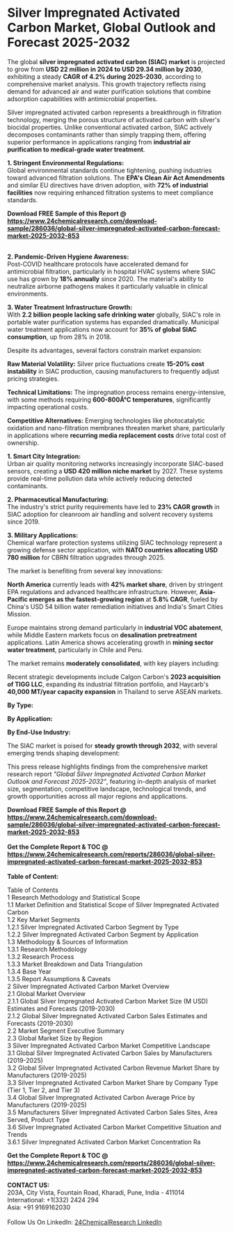 <h1>Silver Impregnated Activated Carbon Market, Global Outlook and Forecast 2025-2032</h1><p>The global <strong>silver impregnated activated carbon (SIAC) market</strong> is projected to grow from <strong>USD 22 million in 2024 to USD 29.34 million by 2030</strong>, exhibiting a steady <strong>CAGR of 4.2% during 2025-2030</strong>, according to comprehensive market analysis. This growth trajectory reflects rising demand for advanced air and water purification solutions that combine adsorption capabilities with antimicrobial properties.</p><p>Silver impregnated activated carbon represents a breakthrough in filtration technology, merging the porous structure of activated carbon with silver's biocidal properties. Unlike conventional activated carbon, SIAC actively decomposes contaminants rather than simply trapping them, offering superior performance in applications ranging from <strong>industrial air purification to medical-grade water treatment</strong>.</p><p><strong>1. Stringent Environmental Regulations:</strong><br>
Global environmental standards continue tightening, pushing industries toward advanced filtration solutions. The <strong>EPA's Clean Air Act Amendments</strong> and similar EU directives have driven adoption, with <strong>72% of industrial facilities</strong> now requiring enhanced filtration systems to meet compliance standards.</p><div><b>Download FREE Sample of this Report @ 
            <a href="https://www.24chemicalresearch.com/download-sample/286036/global-silver-impregnated-activated-carbon-forecast-market-2025-2032-853">
            https://www.24chemicalresearch.com/download-sample/286036/global-silver-impregnated-activated-carbon-forecast-market-2025-2032-853</a></b></div><br><p><strong>2. Pandemic-Driven Hygiene Awareness:</strong><br>
Post-COVID healthcare protocols have accelerated demand for antimicrobial filtration, particularly in hospital HVAC systems where SIAC use has grown by <strong>18% annually</strong> since 2020. The material's ability to neutralize airborne pathogens makes it particularly valuable in clinical environments.</p><p><strong>3. Water Treatment Infrastructure Growth:</strong><br>
With <strong>2.2 billion people lacking safe drinking water</strong> globally, SIAC's role in portable water purification systems has expanded dramatically. Municipal water treatment applications now account for <strong>35% of global SIAC consumption</strong>, up from 28% in 2018.</p><p>Despite its advantages, several factors constrain market expansion:</p><p><strong>Raw Material Volatility:</strong> Silver price fluctuations create <strong>15-20% cost instability</strong> in SIAC production, causing manufacturers to frequently adjust pricing strategies.</p><p><strong>Technical Limitations:</strong> The impregnation process remains energy-intensive, with some methods requiring <strong>600-800Â°C temperatures</strong>, significantly impacting operational costs.</p><p><strong>Competitive Alternatives:</strong> Emerging technologies like photocatalytic oxidation and nano-filtration membranes threaten market share, particularly in applications where <strong>recurring media replacement costs</strong> drive total cost of ownership.</p><p><strong>1. Smart City Integration:</strong><br>
Urban air quality monitoring networks increasingly incorporate SIAC-based sensors, creating a <strong>USD 420 million niche market</strong> by 2027. These systems provide real-time pollution data while actively reducing detected contaminants.</p><p><strong>2. Pharmaceutical Manufacturing:</strong><br>
The industry's strict purity requirements have led to <strong>23% CAGR growth</strong> in SIAC adoption for cleanroom air handling and solvent recovery systems since 2019.</p><p><strong>3. Military Applications:</strong><br>
Chemical warfare protection systems utilizing SIAC technology represent a growing defense sector application, with <strong>NATO countries allocating USD 780 million</strong> for CBRN filtration upgrades through 2025.</p><p>The market is benefiting from several key innovations:</p><p><strong>North America</strong> currently leads with <strong>42% market share</strong>, driven by stringent EPA regulations and advanced healthcare infrastructure. However, <strong>Asia-Pacific emerges as the fastest-growing region</strong> at <strong>5.8% CAGR</strong>, fueled by China's USD 54 billion water remediation initiatives and India's Smart Cities Mission.</p><p>Europe maintains strong demand particularly in <strong>industrial VOC abatement</strong>, while Middle Eastern markets focus on <strong>desalination pretreatment</strong> applications. Latin America shows accelerating growth in <strong>mining sector water treatment</strong>, particularly in Chile and Peru.</p><p>The market remains <strong>moderately consolidated</strong>, with key players including:</p><p>Recent strategic developments include Calgon Carbon's <strong>2023 acquisition of TIGG LLC</strong>, expanding its industrial filtration portfolio, and Haycarb's <strong>40,000 MT/year capacity expansion</strong> in Thailand to serve ASEAN markets.</p><p><strong>By Type:</strong></p><p><strong>By Application:</strong></p><p><strong>By End-Use Industry:</strong></p><p>The SIAC market is poised for <strong>steady growth through 2032</strong>, with several emerging trends shaping development:</p><p>This press release highlights findings from the comprehensive market research report <em>"Global Silver Impregnated Activated Carbon Market Outlook and Forecast 2025-2032"</em>, featuring in-depth analysis of market size, segmentation, competitive landscape, technological trends, and growth opportunities across all major regions and applications.</p><div><b>Download FREE Sample of this Report @ 
            <a href="https://www.24chemicalresearch.com/download-sample/286036/global-silver-impregnated-activated-carbon-forecast-market-2025-2032-853">
            https://www.24chemicalresearch.com/download-sample/286036/global-silver-impregnated-activated-carbon-forecast-market-2025-2032-853</a></b></div><br><div><b>Get the Complete Report & TOC @ 
            <a href="https://www.24chemicalresearch.com/reports/286036/global-silver-impregnated-activated-carbon-forecast-market-2025-2032-853">
            https://www.24chemicalresearch.com/reports/286036/global-silver-impregnated-activated-carbon-forecast-market-2025-2032-853</a></b></div><br>
            <b>Table of Content:</b><p>Table of Contents<br />
1 Research Methodology and Statistical Scope<br />
1.1 Market Definition and Statistical Scope of Silver Impregnated Activated Carbon<br />
1.2 Key Market Segments<br />
1.2.1 Silver Impregnated Activated Carbon Segment by Type<br />
1.2.2 Silver Impregnated Activated Carbon Segment by Application<br />
1.3 Methodology & Sources of Information<br />
1.3.1 Research Methodology<br />
1.3.2 Research Process<br />
1.3.3 Market Breakdown and Data Triangulation<br />
1.3.4 Base Year<br />
1.3.5 Report Assumptions & Caveats<br />
2 Silver Impregnated Activated Carbon Market Overview<br />
2.1 Global Market Overview<br />
2.1.1 Global Silver Impregnated Activated Carbon Market Size (M USD) Estimates and Forecasts (2019-2030)<br />
2.1.2 Global Silver Impregnated Activated Carbon Sales Estimates and Forecasts (2019-2030)<br />
2.2 Market Segment Executive Summary<br />
2.3 Global Market Size by Region<br />
3 Silver Impregnated Activated Carbon Market Competitive Landscape<br />
3.1 Global Silver Impregnated Activated Carbon Sales by Manufacturers (2019-2025)<br />
3.2 Global Silver Impregnated Activated Carbon Revenue Market Share by Manufacturers (2019-2025)<br />
3.3 Silver Impregnated Activated Carbon Market Share by Company Type (Tier 1, Tier 2, and Tier 3)<br />
3.4 Global Silver Impregnated Activated Carbon Average Price by Manufacturers (2019-2025)<br />
3.5 Manufacturers Silver Impregnated Activated Carbon Sales Sites, Area Served, Product Type<br />
3.6 Silver Impregnated Activated Carbon Market Competitive Situation and Trends<br />
3.6.1 Silver Impregnated Activated Carbon Market Concentration Ra</p><div><b>Get the Complete Report & TOC @ 
            <a href="https://www.24chemicalresearch.com/reports/286036/global-silver-impregnated-activated-carbon-forecast-market-2025-2032-853">
            https://www.24chemicalresearch.com/reports/286036/global-silver-impregnated-activated-carbon-forecast-market-2025-2032-853</a></b></div><br><b>CONTACT US:</b><br>
            203A, City Vista, Fountain Road, Kharadi, Pune, India - 411014<br>
            International: +1(332) 2424 294<br>
            Asia: +91 9169162030 <br><br>
            Follow Us On LinkedIn: <a href="https://www.linkedin.com/company/24chemicalresearch/">24ChemicalResearch LinkedIn</a>